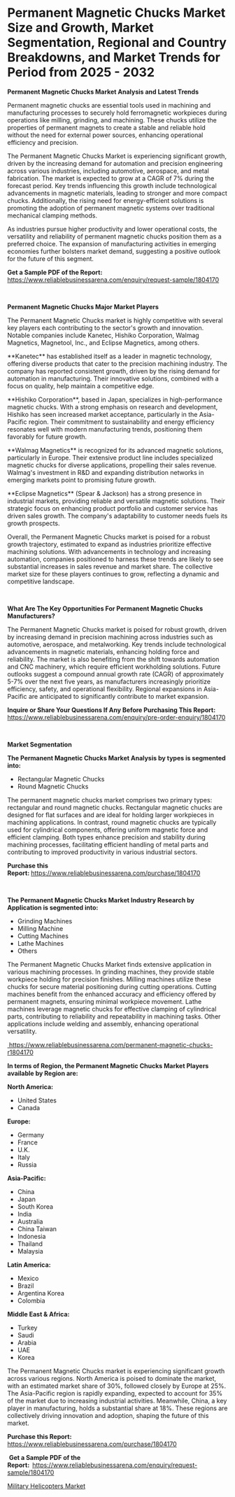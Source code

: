 <p><h1>Permanent Magnetic Chucks Market Size and Growth, Market Segmentation, Regional and Country Breakdowns, and Market Trends for Period from 2025 -  2032</h1></p><p><strong>Permanent Magnetic Chucks Market Analysis and Latest Trends</strong></p>
<p><p>Permanent magnetic chucks are essential tools used in machining and manufacturing processes to securely hold ferromagnetic workpieces during operations like milling, grinding, and machining. These chucks utilize the properties of permanent magnets to create a stable and reliable hold without the need for external power sources, enhancing operational efficiency and precision.</p><p>The Permanent Magnetic Chucks Market is experiencing significant growth, driven by the increasing demand for automation and precision engineering across various industries, including automotive, aerospace, and metal fabrication. The market is expected to grow at a CAGR of 7% during the forecast period. Key trends influencing this growth include technological advancements in magnetic materials, leading to stronger and more compact chucks. Additionally, the rising need for energy-efficient solutions is promoting the adoption of permanent magnetic systems over traditional mechanical clamping methods.</p><p>As industries pursue higher productivity and lower operational costs, the versatility and reliability of permanent magnetic chucks position them as a preferred choice. The expansion of manufacturing activities in emerging economies further bolsters market demand, suggesting a positive outlook for the future of this segment.</p></p>
<p><strong>Get a Sample PDF of the Report:&nbsp;</strong> <a href="https://www.reliablebusinessarena.com/enquiry/request-sample/1804170?utm_campaign=2238&utm_medium=2&utm_source=Github&utm_content=ia&utm_term=19022025&utm_id=permanent-magnetic-chucks">https://www.reliablebusinessarena.com/enquiry/request-sample/1804170</a></p>
<p>&nbsp;</p>
<p><strong>Permanent Magnetic Chucks Major Market Players</strong></p>
<p><p>The Permanent Magnetic Chucks market is highly competitive with several key players each contributing to the sector's growth and innovation. Notable companies include Kanetec, Hishiko Corporation, Walmag Magnetics, Magnetool, Inc., and Eclipse Magnetics, among others.</p><p>**Kanetec** has established itself as a leader in magnetic technology, offering diverse products that cater to the precision machining industry. The company has reported consistent growth, driven by the rising demand for automation in manufacturing. Their innovative solutions, combined with a focus on quality, help maintain a competitive edge.</p><p>**Hishiko Corporation**, based in Japan, specializes in high-performance magnetic chucks. With a strong emphasis on research and development, Hishiko has seen increased market acceptance, particularly in the Asia-Pacific region. Their commitment to sustainability and energy efficiency resonates well with modern manufacturing trends, positioning them favorably for future growth.</p><p>**Walmag Magnetics** is recognized for its advanced magnetic solutions, particularly in Europe. Their extensive product line includes specialized magnetic chucks for diverse applications, propelling their sales revenue. Walmag's investment in R&D and expanding distribution networks in emerging markets point to promising future growth.</p><p>**Eclipse Magnetics** (Spear & Jackson) has a strong presence in industrial markets, providing reliable and versatile magnetic solutions. Their strategic focus on enhancing product portfolio and customer service has driven sales growth. The company's adaptability to customer needs fuels its growth prospects.</p><p>Overall, the Permanent Magnetic Chucks market is poised for a robust growth trajectory, estimated to expand as industries prioritize effective machining solutions. With advancements in technology and increasing automation, companies positioned to harness these trends are likely to see substantial increases in sales revenue and market share. The collective market size for these players continues to grow, reflecting a dynamic and competitive landscape.</p></p>
<p>&nbsp;</p>
<p><strong>What Are The Key Opportunities For Permanent Magnetic Chucks Manufacturers?</strong></p>
<p><p>The Permanent Magnetic Chucks market is poised for robust growth, driven by increasing demand in precision machining across industries such as automotive, aerospace, and metalworking. Key trends include technological advancements in magnetic materials, enhancing holding force and reliability. The market is also benefiting from the shift towards automation and CNC machinery, which require efficient workholding solutions. Future outlooks suggest a compound annual growth rate (CAGR) of approximately 5-7% over the next five years, as manufacturers increasingly prioritize efficiency, safety, and operational flexibility. Regional expansions in Asia-Pacific are anticipated to significantly contribute to market expansion.</p></p>
<p><strong>Inquire or Share Your Questions If Any Before Purchasing This Report:</strong> <a href="https://www.reliablebusinessarena.com/enquiry/pre-order-enquiry/1804170?utm_campaign=2238&utm_medium=2&utm_source=Github&utm_content=ia&utm_term=19022025&utm_id=permanent-magnetic-chucks">https://www.reliablebusinessarena.com/enquiry/pre-order-enquiry/1804170</a></p>
<p>&nbsp;</p>
<p><strong>Market Segmentation</strong></p>
<p><strong>The Permanent Magnetic Chucks Market Analysis by types is segmented into:</strong></p>
<p><ul><li>Rectangular Magnetic Chucks</li><li>Round Magnetic Chucks</li></ul></p>
<p><p>The permanent magnetic chucks market comprises two primary types: rectangular and round magnetic chucks. Rectangular magnetic chucks are designed for flat surfaces and are ideal for holding larger workpieces in machining applications. In contrast, round magnetic chucks are typically used for cylindrical components, offering uniform magnetic force and efficient clamping. Both types enhance precision and stability during machining processes, facilitating efficient handling of metal parts and contributing to improved productivity in various industrial sectors.</p></p>
<p><strong>Purchase this Report:&nbsp;</strong><a href="https://www.reliablebusinessarena.com/purchase/1804170?utm_campaign=2238&utm_medium=2&utm_source=Github&utm_content=ia&utm_term=19022025&utm_id=permanent-magnetic-chucks">https://www.reliablebusinessarena.com/purchase/1804170</a></p>
<p>&nbsp;</p>
<p><strong>The Permanent Magnetic Chucks Market Industry Research by Application is segmented into:</strong></p>
<p><ul><li>Grinding Machines</li><li>Milling Machine</li><li>Cutting Machines</li><li>Lathe Machines</li><li>Others</li></ul></p>
<p><p>The Permanent Magnetic Chucks Market finds extensive application in various machining processes. In grinding machines, they provide stable workpiece holding for precision finishes. Milling machines utilize these chucks for secure material positioning during cutting operations. Cutting machines benefit from the enhanced accuracy and efficiency offered by permanent magnets, ensuring minimal workpiece movement. Lathe machines leverage magnetic chucks for effective clamping of cylindrical parts, contributing to reliability and repeatability in machining tasks. Other applications include welding and assembly, enhancing operational versatility.</p></p>
<p><a href="https://www.reliablebusinessarena.com/permanent-magnetic-chucks-r1804170?utm_campaign=2238&utm_medium=2&utm_source=Github&utm_content=ia&utm_term=19022025&utm_id=permanent-magnetic-chucks">&nbsp;https://www.reliablebusinessarena.com/permanent-magnetic-chucks-r1804170</a></p>
<p><strong>In terms of Region, the Permanent Magnetic Chucks Market Players available by Region are:</strong></p>
<p>
    <p> <strong> North America: </strong>
        <ul>
            <li>United States</li>
            <li>Canada</li>
        </ul>
        </p> 
    <p> <strong> Europe: </strong>
        <ul>
            <li>Germany</li>
            <li>France</li>
            <li>U.K.</li>
            <li>Italy</li>
            <li>Russia</li>
        </ul>
        </p> 
    <p> <strong> Asia-Pacific: </strong>
        <ul>
            <li>China</li>
            <li>Japan</li>
            <li>South Korea</li>
            <li>India</li>
            <li>Australia</li>
            <li>China Taiwan</li>
            <li>Indonesia</li>
            <li>Thailand</li>
            <li>Malaysia</li>
        </ul>
        </p> 
    <p> <strong> Latin America: </strong>
        <ul>
            <li>Mexico</li>
            <li>Brazil</li>
            <li>Argentina Korea</li>
            <li>Colombia</li>
        </ul>
        </p> 
    <p> <strong> Middle East & Africa: </strong>
        <ul>
            <li>Turkey</li>
            <li>Saudi</li>
            <li>Arabia</li>
            <li>UAE</li>
            <li>Korea</li>
        </ul>
    </p>
    </p>
<p><p>The Permanent Magnetic Chucks market is experiencing significant growth across various regions. North America is poised to dominate the market, with an estimated market share of 30%, followed closely by Europe at 25%. The Asia-Pacific region is rapidly expanding, expected to account for 35% of the market due to increasing industrial activities. Meanwhile, China, a key player in manufacturing, holds a substantial share at 18%. These regions are collectively driving innovation and adoption, shaping the future of this market.</p></p>
<p><strong>Purchase this Report: </strong><a href="https://www.reliablebusinessarena.com/purchase/1804170?utm_campaign=2238&utm_medium=2&utm_source=Github&utm_content=ia&utm_term=19022025&utm_id=permanent-magnetic-chucks">https://www.reliablebusinessarena.com/purchase/1804170</a></p>
<p>&nbsp;<strong>Get a Sample PDF of the Report:&nbsp;&nbsp;</strong><a href="https://www.reliablebusinessarena.com/enquiry/request-sample/1804170?utm_campaign=2238&utm_medium=2&utm_source=Github&utm_content=ia&utm_term=19022025&utm_id=permanent-magnetic-chucks">https://www.reliablebusinessarena.com/enquiry/request-sample/1804170</a></p>
<p><strong></strong></p>
<p><p><a href="https://github.com/manesros8/Market-Research-Report-List-1/blob/main/military-helicopters-market.md?utm_campaign=2238&utm_medium=2&utm_source=Github&utm_content=ia&utm_term=19022025&utm_id=permanent-magnetic-chucks">Military Helicopters Market</a></p></p>